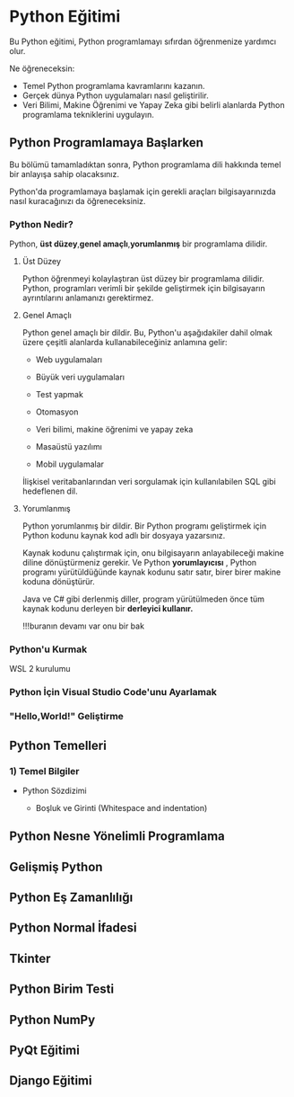 # Python Eğitimi

Bu Python eğitimi, Python programlamayı sıfırdan öğrenmenize yardımcı olur.

Ne öğreneceksin:

- Temel Python programlama kavramlarını kazanın.
- Gerçek dünya Python uygulamaları nasıl geliştirilir.
- Veri Bilimi, Makine Öğrenimi ve Yapay Zeka gibi belirli alanlarda Python programlama tekniklerini uygulayın. 

## Python Programlamaya Başlarken

Bu bölümü tamamladıktan sonra, Python programlama dili hakkında temel bir anlayışa sahip olacaksınız.

Python'da programlamaya başlamak için gerekli araçları bilgisayarınızda nasıl kuracağınızı da öğreneceksiniz. 

### Python Nedir?

Python, **üst düzey**,**genel amaçlı**,**yorumlanmış** bir programlama dilidir.

1) Üst Düzey

   Python öğrenmeyi kolaylaştıran üst düzey bir programlama dilidir. Python, programları verimli bir şekilde geliştirmek için bilgisayarın ayrıntılarını anlamanızı gerektirmez.

2) Genel Amaçlı

   Python genel amaçlı bir dildir. Bu, Python'u aşağıdakiler dahil olmak üzere çeşitli alanlarda kullanabileceğiniz anlamına gelir:

   - Web uygulamaları

   - Büyük veri uygulamaları
   - Test yapmak
   - Otomasyon
   - Veri bilimi, makine öğrenimi ve yapay zeka
   - Masaüstü yazılımı
   - Mobil uygulamalar

   İlişkisel veritabanlarından veri sorgulamak için kullanılabilen SQL gibi hedeflenen dil.

3) Yorumlanmış

   Python yorumlanmış bir dildir. Bir Python programı geliştirmek için Python kodunu kaynak kod adlı bir dosyaya yazarsınız.

   Kaynak kodunu çalıştırmak için, onu bilgisayarın anlayabileceği makine diline dönüştürmeniz gerekir. Ve Python **yorumlayıcısı** , Python programı yürütüldüğünde kaynak kodunu satır satır, birer birer makine koduna dönüştürür.

   Java ve C# gibi derlenmiş diller, program yürütülmeden önce tüm kaynak kodunu derleyen bir **derleyici kullanır.** 

   !!!buranın devamı var onu bir bak

### Python'u Kurmak

WSL 2 kurulumu 

### Python İçin Visual Studio Code'unu Ayarlamak

### "Hello,World!" Geliştirme

## Python Temelleri

### 1) Temel Bilgiler

- Python Sözdizimi

  - Boşluk ve Girinti (Whitespace and indentation)

    

    

## Python Nesne Yönelimli Programlama

## Gelişmiş Python

## Python Eş Zamanlılığı

## Python Normal İfadesi

## Tkinter

## Python Birim Testi

## Python NumPy

## PyQt Eğitimi

## Django Eğitimi

 

